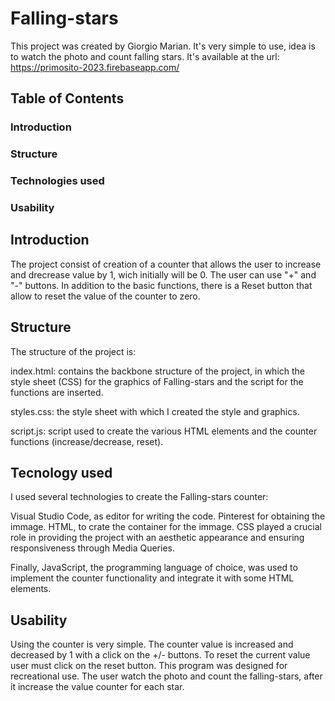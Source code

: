 # Falling-stars

This project was created by Giorgio Marian.
It's very simple to use, idea is to watch the photo and count falling stars.
It's available at the url: https://primosito-2023.firebaseapp.com/


## Table of Contents
### Introduction
### Structure
### Technologies used
### Usability


## Introduction

The project consist of creation of a counter that allows the user to increase and drecrease value by 1, wich initially will be 0.
The user can use "+" and "-" buttons.
In addition to the basic functions, there is a Reset button that allow to reset the value of the counter to zero.


## Structure


The structure of the project is:

index.html: contains the backbone structure of the project, in which the style sheet (CSS) for the graphics of Falling-stars and the script for the functions are inserted.

styles.css: the style sheet with which I created the style and graphics.

script.js: script used to create the various HTML elements and the counter functions (increase/decrease, reset).


## Tecnology used


I used several technologies to create the Falling-stars counter:

Visual Studio Code, as editor for writing the code.
Pinterest for obtaining the immage.
HTML, to crate the container for the immage.
CSS played a crucial role in providing the project with an aesthetic appearance and ensuring responsiveness through Media Queries.

Finally, JavaScript, the programming language of choice, was used to implement the counter functionality and integrate it with some HTML elements.

## Usability
Using the counter is very simple. The counter value is increased and decreased by 1 with a click on the +/- buttons. To reset the current value user must click on the reset button.
This program was designed for recreational use. The user watch the photo and count the falling-stars, after it increase the value counter for each star.
